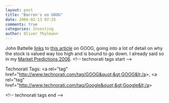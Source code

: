 ```yaml
---
layout: post
title: "Barron's on GOOG"
date: 2006-02-13 07:25
comments: true
categories: Investing
author: Oliver Thylmann
---
```




John Battelle [links](http://battellemedia.com/archives/002338.php) to [this article](http://online.barrons.com/article_email/SB113961805110771361-lMyQjAxMDE2MzE5MTYxMTE4Wj.html) on GOOG, going into a lot of detail on why the stock is valued way too high and is bound to go down. I already said so in my [Market Predictions 2006](http://blog.thylmann.net/2005/12/market_predicti.html).
&lt;!-- technorati tags start --&gt;

Technorati Tags: &lt;a rel=&quot;tag&quot; href=&quot;http://www.technorati.com/tag/GOOG&quot;&gt;GOOG&lt;/a&gt;, &lt;a rel=&quot;tag&quot; href=&quot;http://www.technorati.com/tag/Google&quot;&gt;Google&lt;/a&gt;

&lt;!-- technorati tags end --&gt;


